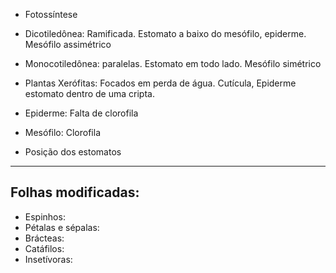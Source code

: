 
- Fotossíntese
- Dicotiledônea: Ramificada. Estomato a baixo do mesófilo, epiderme. Mesófilo assimétrico
- Monocotiledônea: paralelas. Estomato em todo lado. Mesófilo simétrico
- Plantas Xerófitas: Focados em perda de água. Cutícula, Epiderme estomato dentro de uma cripta. 


- Epiderme: Falta de clorofila
- Mesófilo: Clorofila
- Posição dos estomatos

---

## Folhas modificadas:

- Espinhos:
- Pétalas e sépalas:
- Brácteas:
- Catáfilos:
- Insetívoras:
